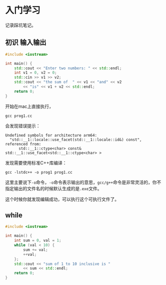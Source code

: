 # 入门学习

记录踩坑笔记。

## 初识 输入输出

```c++
#include <iostream>

int main() {
    std::cout << "Enter two numbers: " << std::endl;
    int v1 = 0, v2 = 0;
    std::cin >> v1 >> v2;
    std::cout << "the sum of  " << v1 << "and" << v2
        << "is" << v1 + v2 << std::endl;
    return 0;
}
```

开始在mac上直接执行，

```shell
gcc prog1.cc
```
会发现错误提示：

```shell
Undefined symbols for architecture arm64:
  "std::__1::locale::use_facet(std::__1::locale::id&) const", referenced from:
      std::__1::ctype<char> const& std::__1::use_facet<std::__1::ctype<char> >
```

发现需要使用标准C++库编译：

```shell
gcc -lstdc++ -o prog1 prog1.cc
```
这里主要说下`-o`命令，`-o`命令表示输出的意思，`gcc/g++`命令是非常灵活的，你不指定输出的文件名的时候默认生成的是`.exe`文件。

这个时候你就发现编辑成功，可以执行这个可执行文件了。

## while

```c++
#include <iostream>

int main() {
    int sum = 0, val = 1;
    while (val < 10) {
        sum += val;
        ++val;
    };
    std::cout << "sum of 1 to 10 inclusive is "
        << sum << std::endl;
    return 0;
}
```


